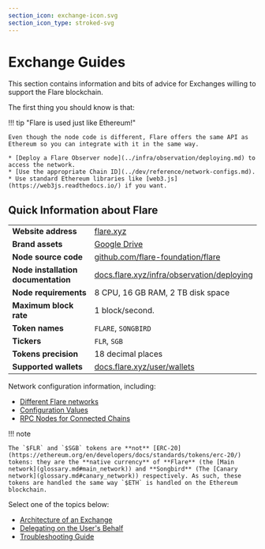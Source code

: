 ```yaml
---
section_icon: exchange-icon.svg
section_icon_type: stroked-svg
---
```


# Exchange Guides

This section contains information and bits of advice for Exchanges willing to support the Flare blockchain.

The first thing you should know is that:

!!! tip "Flare is used just like Ethereum!"

    Even though the node code is different, Flare offers the same API as Ethereum so you can integrate with it in the same way.

    * [Deploy a Flare Observer node](../infra/observation/deploying.md) to access the network.
    * [Use the appropriate Chain ID](../dev/reference/network-configs.md).
    * Use standard Ethereum libraries like [web3.js](https://web3js.readthedocs.io/) if you want.

## Quick Information about Flare

|                                     |                                                                                 |
| ----------------------------------- | ------------------------------------------------------------------------------- |
| **Website address**                 | [flare.xyz](https://flare.xyz)                                                  |
| **Brand assets**                    | [Google Drive][brand-assets]                                                    |
| **Node source code**                | [github.com/flare-foundation/flare][github]                                     |
| **Node installation documentation** | [docs.flare.xyz/infra/observation/deploying](../infra/observation/deploying.md) |
| **Node requirements**               | 8 CPU, 16 GB RAM, 2 TB disk space                                               |
| **Maximum block rate**              | 1 block/second.                                                                 |
| **Token names**                     | `FLARE`, `SONGBIRD`                                                             |
| **Tickers**                         | `FLR`, `SGB`                                                                    |
| **Tokens precision**                | 18 decimal places                                                               |
| **Supported wallets**               | [docs.flare.xyz/user/wallets](../user/wallets/index.md)                         |

[brand-assets]: https://drive.google.com/drive/folders/1mPrtIBb2k88E4f1fguEm3eAXLW74xOry?usp=sharing
[github]: https://github.com/flare-foundation/flare

Network configuration information, including:

* [Different Flare networks](../dev/reference/network-configs.md)
* [Configuration Values](../dev/reference/network-configs.md#configuration-values)
* [RPC Nodes for Connected Chains](../dev/reference/network-configs.md#rpc-nodes-for-connected-chains)

!!! note

    The `$FLR` and `$SGB` tokens are **not** [ERC-20](https://ethereum.org/en/developers/docs/standards/tokens/erc-20/) tokens: they are the **native currency** of **Flare** (the [Main network](glossary.md#main_network)) and **Songbird** (The [Canary network](glossary.md#canary_network)) respectively. As such, these tokens are handled the same way `$ETH` is handled on the Ethereum blockchain.

Select one of the topics below:

* [Architecture of an Exchange](./architecture.md)
* [Delegating on the User's Behalf](./delegation.md)
* [Troubleshooting Guide](./troubleshooting.md)
